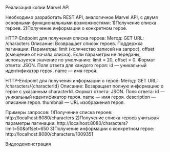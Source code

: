 Реализация копии Marvel API

Необходимо разработать REST API, аналогичное Marvel API, с двумя основными функциональными возможностями:
1)Получение списка героев.
2)Получение информации о конкретном герое.

HTTP-Endpoint для получения списка героев:
Метод: GET
URL: /characters
Описание: Возвращает список героев.
Поддержка пагинации:
Параметры: limit (количество записей на запрос), offset (смещение от начала списка).
Если параметры не переданы, используется значение по умолчанию: limit = 20, offset = 0.
Формат ответа: JSON.
Поля ответа для каждого героя:
id — уникальный идентификатор героя.
name — имя героя.

HTTP-Endpoint для получения информации о герое:
Метод: GET
URL: /characters/{characterId}
Описание: Возвращает полную информацию о герое с указанным characterId.
Формат ответа: JSON.
Поля ответа:
id — уникальный идентификатор героя.
name — имя героя.
description — описание героя.
thumbnail — URL изображения героя.

Примеры запросов:
1)Получение списка героев: 
http://localhost:8080/characters 
2)Получение списка героев учитывая параметры пагинации:
http://localhost:8080/characters?limit=50&offset=650
3)Получение информации о конкретном герое:
http://localhost:8080/characters/1009351

Видеодемонстрация
